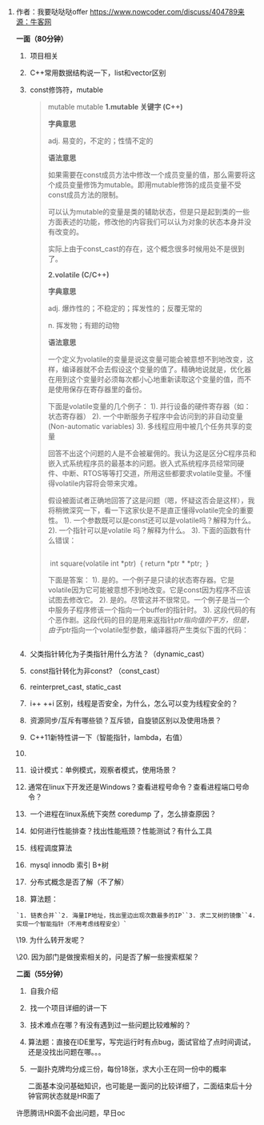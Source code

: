 1. 作者：我要哒哒哒offer
   https://www.nowcoder.com/discuss/404789来源：牛客网

     **一面（80分钟）**  

   1. ​    项目相关      

   2. ​    C++常用数据结构说一下，list和vector区别      

   3. ​    const修饰符，mutable      

      > mutable  mutable **1.mutable 关键字 (C++)**
      >
      > 
      >
      >**字典意思**
      >
      >adj. 易变的，不定的；性情不定的
      >
      > 
      >
      >**语法意思**
      >
      >如果需要在const成员方法中修改一个成员变量的值，那么需要将这个成员变量修饰为mutable。即用mutable修饰的成员变量不受const成员方法的限制。
      >
      > 
      >
      >可以认为mutable的变量是类的辅助状态，但是只是起到类的一些方面表述的功能，修改他的内容我们可以认为对象的状态本身并没有改变的。 
      >
      >实际上由于const_cast的存在，这个概念很多时候用处不是很到了。
      >
      > 
      >
      > 
      >
      >**2.volatile (C/C++)**
      >
      > 
      >
      >**字典意思**
      >
      >adj. 爆炸性的；不稳定的；挥发性的；反覆无常的
      >
      >n. 挥发物；有翅的动物
      >
      > 
      >
      >**语法意思**
      >
      >一个定义为volatile的变量是说这变量可能会被意想不到地改变，这样，编译器就不会去假设这个变量的值了。精确地说就是，优化器在用到这个变量时必须每次都小心地重新读取这个变量的值，而不是使用保存在寄存器里的备份。
      >
      > 
      >
      >下面是volatile变量的几个例子： 
      >  1). 并行设备的硬件寄存器（如：状态寄存器） 
      >  2). 一个中断服务子程序中会访问到的非自动变量(Non-automatic variables) 
      >  3). 多线程应用中被几个任务共享的变量
      >
      >回答不出这个问题的人是不会被雇佣的。我认为这是区分C程序员和嵌入式系统程序员的最基本的问题。嵌入式系统程序员经常同硬件、中断、RTOS等等打交道，所用这些都要求volatile变量。不懂得volatile内容将会带来灾难。 
      >
      >
      >假设被面试者正确地回答了这是问题（嗯，怀疑这否会是这样），我将稍微深究一下，看一下这家伙是不是直正懂得volatile完全的重要性。 
      >  1). 一个参数既可以是const还可以是volatile吗？解释为什么。 
      >  2). 一个指针可以是volatile 吗？解释为什么。 
      >  3). 下面的函数有什么错误： 
      >
      >```
      >
      >```
      >
      >​         int square(volatile int *ptr) 
      >​         { 
      >return *ptr * *ptr; 
      >​         } 
      >
      > 
      >
      >下面是答案： 
      >  1). 是的。一个例子是只读的状态寄存器。它是volatile因为它可能被意想不到地改变。它是const因为程序不应该试图去修改它。 
      >  2). 是的。尽管这并不很常见。一个例子是当一个中服务子程序修该一个指向一个buffer的指针时。 
      >  3). 这段代码的有个恶作剧。这段代码的目的是用来返指针*ptr指向值的平方，但是，由于*ptr指向一个volatile型参数，编译器将产生类似下面的代码：  
      >
      >```
      >
      >```
      >
      >

   4. ​    父类指针转化为子类指针用什么方法？（dynamic_cast）      

   5. ​    const指针转化为非const? （const_cast）      

   6. ​    reinterpret_cast, static_cast      

   7. ​    i++ ++i 区别，线程是否安全，为什么，怎么可以变为线程安全的？      

   8. ​    资源同步/互斥有哪些锁？互斥锁，自旋锁区别以及使用场景？      

   9. ​    C++11新特性讲一下（智能指针，lambda，右值）      

   10. 

   11. ​    设计模式：单例模式，观察者模式，使用场景？       

   12. ​    通常在linux下开发还是Windows？查看进程号命令？查看进程端口号命令？      

   13. ​    一个进程在linux系统下突然 coredump 了，怎么排查原因？      

   14. ​    如何进行性能排查？找出性能瓶颈？性能测试？有什么工具      

   15. ​    线程调度算法      

   16. ​    mysql innodb 索引 B+树      

   17. ​    分布式概念是否了解（不了解）      

   18. ​    算法题：     

   ```
   `1. 链表合并``2. 海量IP地址，找出里边出现次数最多的IP``3. 求二叉树的镜像``4. 实现一个智能指针（不用考虑线程安全）`
   ```

    \19. 为什么转开发呢？  

     \20. 因为部门是做搜索相关的，问是否了解一些搜索框架？ 

     
    

     **二面（55分钟）**  

   1. ​    自我介绍      

   2. ​    找一个项目详细的讲一下      

   3. ​    技术难点在哪？有没有遇到过一些问题比较难解的？      

   4. ​    算法题：直接在IDE里写，写完运行时有点bug，面试官给了点时间调试，还是没找出问题在哪。。。 

      

   5. ​    一副扑克牌均分成三份，每份18张，求大小王在同一份中的概率     

      二面基本没问基础知识，也可能是一面问的比较详细了，二面结束后十分钟官网状态就是HR面了  

     许愿腾讯HR面不会出问题，早日oc 